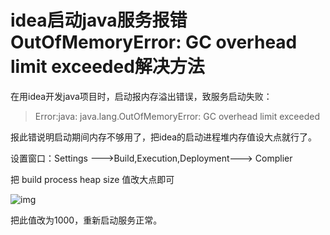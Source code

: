# idea启动java服务报错OutOfMemoryError: GC overhead limit exceeded解决方法

在用idea开发java项目时，启动报内存溢出错误，致服务启动失败：

> Error:java: java.lang.OutOfMemoryError: GC overhead limit exceeded

报此错说明启动期间内存不够用了，把idea的启动进程堆内存值设大点就行了。

设置窗口：Settings --->Build,Execution,Deployment---> Complier

把 build process heap size 值改大点即可

![img](https://cdn.nlark.com/yuque/0/2023/png/22461487/1692602584333-5be6d7be-2191-4a47-82c6-0c396dd817ab.png?x-oss-process=image%2Fresize%2Cw_750%2Climit_0)

把此值改为1000，重新启动服务正常。